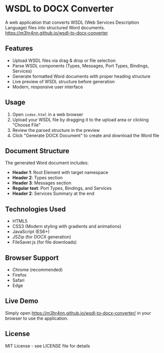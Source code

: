 # WSDL to DOCX Converter

A web application that converts WSDL (Web Services Description Language) files into structured Word documents.
<a href="https://m3hr4nn.github.io/wsdl-to-docx-converter" target="(https://m3hr4nn.github.io/wsdl-to-docx-converter/)">https://m3hr4nn.github.io/wsdl-to-docx-converter</a>

## Features

- Upload WSDL files via drag & drop or file selection
- Parse WSDL components (Types, Messages, Port Types, Bindings, Services)
- Generate formatted Word documents with proper heading structure
- Live preview of WSDL structure before generation
- Modern, responsive user interface

## Usage

1. Open `index.html` in a web browser
2. Upload your WSDL file by dragging it to the upload area or clicking "Choose File"
3. Review the parsed structure in the preview
4. Click "Generate DOCX Document" to create and download the Word file

## Document Structure

The generated Word document includes:
- **Header 1**: Root Element with target namespace
- **Header 2**: Types section
- **Header 3**: Messages section
- **Regular text**: Port Types, Bindings, and Services
- **Header 2**: Services Summary at the end

## Technologies Used

- HTML5
- CSS3 (Modern styling with gradients and animations)
- JavaScript (ES6+)
- JSZip (for DOCX generation)
- FileSaver.js (for file downloads)

## Browser Support

- Chrome (recommended)
- Firefox
- Safari
- Edge

## Live Demo

Simply open https://m3hr4nn.github.io/wsdl-to-docx-converter/ in your browser to use the application.

## License

MIT License - see LICENSE file for details
